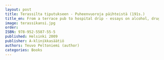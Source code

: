 ```yaml
---
layout: post
title: Terassilta tiputukseen - Puheenvuoroja päihteistä (191s.)
title_en: From a terrace pub to hospital drip - essays on alcohol, drugs and other addictions 
image: terassikansi.jpg
order: 
ISBN: 978-952-5587-55-5
published: Helsinki 2009
publisher: A-klinikkasäätiö
authors: Teuvo Peltoniemi (author)
categories: Books
---
```


